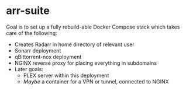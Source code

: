 # arr-suite

Goal is to set up a fully rebuild-able Docker Compose stack which takes care of the following:

* Creates Radarr in home directory of relevant user 
* Sonarr deployment
* qBittorrent-nox deployment
* NGINX reverse proxy for placing everything in subdomains
* Later goals:
  * PLEX server within this deployment
  * *Maybe* a container for a VPN or tunnel, connected to NGINX
